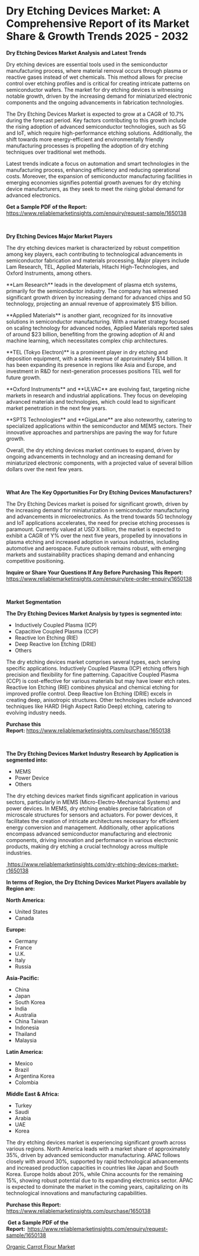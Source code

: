 <p><h1>Dry Etching Devices Market: A Comprehensive Report of its Market Share & Growth Trends 2025 - 2032</h1></p><p><strong>Dry Etching Devices Market Analysis and Latest Trends</strong></p>
<p><p>Dry etching devices are essential tools used in the semiconductor manufacturing process, where material removal occurs through plasma or reactive gases instead of wet chemicals. This method allows for precise control over etching profiles and is critical for creating intricate patterns on semiconductor wafers. The market for dry etching devices is witnessing notable growth, driven by the increasing demand for miniaturized electronic components and the ongoing advancements in fabrication technologies.</p><p>The Dry Etching Devices Market is expected to grow at a CAGR of 10.7% during the forecast period. Key factors contributing to this growth include the rising adoption of advanced semiconductor technologies, such as 5G and IoT, which require high-performance etching solutions. Additionally, the shift towards more energy-efficient and environmentally friendly manufacturing processes is propelling the adoption of dry etching techniques over traditional wet methods.</p><p>Latest trends indicate a focus on automation and smart technologies in the manufacturing process, enhancing efficiency and reducing operational costs. Moreover, the expansion of semiconductor manufacturing facilities in emerging economies signifies potential growth avenues for dry etching device manufacturers, as they seek to meet the rising global demand for advanced electronics.</p></p>
<p><strong>Get a Sample PDF of the Report:&nbsp;</strong> <a href="https://www.reliablemarketinsights.com/enquiry/request-sample/1650138?utm_campaign=3114&utm_medium=2&utm_source=Github&utm_content=ia&utm_term=23032025&utm_id=dry-etching-devices">https://www.reliablemarketinsights.com/enquiry/request-sample/1650138</a></p>
<p>&nbsp;</p>
<p><strong>Dry Etching Devices Major Market Players</strong></p>
<p><p>The dry etching devices market is characterized by robust competition among key players, each contributing to technological advancements in semiconductor fabrication and materials processing. Major players include Lam Research, TEL, Applied Materials, Hitachi High-Technologies, and Oxford Instruments, among others.</p><p>**Lam Research** leads in the development of plasma etch systems, primarily for the semiconductor industry. The company has witnessed significant growth driven by increasing demand for advanced chips and 5G technology, projecting an annual revenue of approximately $15 billion.</p><p>**Applied Materials** is another giant, recognized for its innovative solutions in semiconductor manufacturing. With a market strategy focused on scaling technology for advanced nodes, Applied Materials reported sales of around $23 billion, benefiting from the growing adoption of AI and machine learning, which necessitates complex chip architectures.</p><p>**TEL (Tokyo Electron)** is a prominent player in dry etching and deposition equipment, with a sales revenue of approximately $14 billion. It has been expanding its presence in regions like Asia and Europe, and investment in R&D for next-generation processes positions TEL well for future growth.</p><p>**Oxford Instruments** and **ULVAC** are evolving fast, targeting niche markets in research and industrial applications. They focus on developing advanced materials and technologies, which could lead to significant market penetration in the next few years.</p><p>**SPTS Technologies** and **GigaLane** are also noteworthy, catering to specialized applications within the semiconductor and MEMS sectors. Their innovative approaches and partnerships are paving the way for future growth.</p><p>Overall, the dry etching devices market continues to expand, driven by ongoing advancements in technology and an increasing demand for miniaturized electronic components, with a projected value of several billion dollars over the next few years.</p></p>
<p>&nbsp;</p>
<p><strong>What Are The Key Opportunities For Dry Etching Devices Manufacturers?</strong></p>
<p><p>The Dry Etching Devices market is poised for significant growth, driven by the increasing demand for miniaturization in semiconductor manufacturing and advancements in microelectronics. As the trend towards 5G technology and IoT applications accelerates, the need for precise etching processes is paramount. Currently valued at USD X billion, the market is expected to exhibit a CAGR of Y% over the next five years, propelled by innovations in plasma etching and increased adoption in various industries, including automotive and aerospace. Future outlook remains robust, with emerging markets and sustainability practices shaping demand and enhancing competitive positioning.</p></p>
<p><strong>Inquire or Share Your Questions If Any Before Purchasing This Report:</strong> <a href="https://www.reliablemarketinsights.com/enquiry/pre-order-enquiry/1650138?utm_campaign=3114&utm_medium=2&utm_source=Github&utm_content=ia&utm_term=23032025&utm_id=dry-etching-devices">https://www.reliablemarketinsights.com/enquiry/pre-order-enquiry/1650138</a></p>
<p>&nbsp;</p>
<p><strong>Market Segmentation</strong></p>
<p><strong>The Dry Etching Devices Market Analysis by types is segmented into:</strong></p>
<p><ul><li>Inductively Coupled Plasma (ICP)</li><li>Capacitive Coupled Plasma (CCP)</li><li>Reactive lon Etching (RIE)</li><li>Deep Reactive lon Etching (DRIE)</li><li>Others</li></ul></p>
<p><p>The dry etching devices market comprises several types, each serving specific applications. Inductively Coupled Plasma (ICP) etching offers high precision and flexibility for fine patterning. Capacitive Coupled Plasma (CCP) is cost-effective for various materials but may have lower etch rates. Reactive Ion Etching (RIE) combines physical and chemical etching for improved profile control. Deep Reactive Ion Etching (DRIE) excels in creating deep, anisotropic structures. Other technologies include advanced techniques like HARD (High Aspect Ratio Deep) etching, catering to evolving industry needs.</p></p>
<p><strong>Purchase this Report:&nbsp;</strong><a href="https://www.reliablemarketinsights.com/purchase/1650138?utm_campaign=3114&utm_medium=2&utm_source=Github&utm_content=ia&utm_term=23032025&utm_id=dry-etching-devices">https://www.reliablemarketinsights.com/purchase/1650138</a></p>
<p>&nbsp;</p>
<p><strong>The Dry Etching Devices Market Industry Research by Application is segmented into:</strong></p>
<p><ul><li>MEMS</li><li>Power Device</li><li>Others</li></ul></p>
<p><p>The dry etching devices market finds significant application in various sectors, particularly in MEMS (Micro-Electro-Mechanical Systems) and power devices. In MEMS, dry etching enables precise fabrication of microscale structures for sensors and actuators. For power devices, it facilitates the creation of intricate architectures necessary for efficient energy conversion and management. Additionally, other applications encompass advanced semiconductor manufacturing and electronic components, driving innovation and performance in various electronic products, making dry etching a crucial technology across multiple industries.</p></p>
<p><a href="https://www.reliablemarketinsights.com/dry-etching-devices-market-r1650138?utm_campaign=3114&utm_medium=2&utm_source=Github&utm_content=ia&utm_term=23032025&utm_id=dry-etching-devices">&nbsp;https://www.reliablemarketinsights.com/dry-etching-devices-market-r1650138</a></p>
<p><strong>In terms of Region, the Dry Etching Devices Market Players available by Region are:</strong></p>
<p>
    <p> <strong> North America: </strong>
        <ul>
            <li>United States</li>
            <li>Canada</li>
        </ul>
        </p> 
    <p> <strong> Europe: </strong>
        <ul>
            <li>Germany</li>
            <li>France</li>
            <li>U.K.</li>
            <li>Italy</li>
            <li>Russia</li>
        </ul>
        </p> 
    <p> <strong> Asia-Pacific: </strong>
        <ul>
            <li>China</li>
            <li>Japan</li>
            <li>South Korea</li>
            <li>India</li>
            <li>Australia</li>
            <li>China Taiwan</li>
            <li>Indonesia</li>
            <li>Thailand</li>
            <li>Malaysia</li>
        </ul>
        </p> 
    <p> <strong> Latin America: </strong>
        <ul>
            <li>Mexico</li>
            <li>Brazil</li>
            <li>Argentina Korea</li>
            <li>Colombia</li>
        </ul>
        </p> 
    <p> <strong> Middle East & Africa: </strong>
        <ul>
            <li>Turkey</li>
            <li>Saudi</li>
            <li>Arabia</li>
            <li>UAE</li>
            <li>Korea</li>
        </ul>
    </p>
    </p>
<p><p>The dry etching devices market is experiencing significant growth across various regions. North America leads with a market share of approximately 35%, driven by advanced semiconductor manufacturing. APAC follows closely with around 30%, supported by rapid technological advancements and increased production capacities in countries like Japan and South Korea. Europe holds about 20%, while China accounts for the remaining 15%, showing robust potential due to its expanding electronics sector. APAC is expected to dominate the market in the coming years, capitalizing on its technological innovations and manufacturing capabilities.</p></p>
<p><strong>Purchase this Report: </strong><a href="https://www.reliablemarketinsights.com/purchase/1650138?utm_campaign=3114&utm_medium=2&utm_source=Github&utm_content=ia&utm_term=23032025&utm_id=dry-etching-devices">https://www.reliablemarketinsights.com/purchase/1650138</a></p>
<p>&nbsp;<strong>Get a Sample PDF of the Report:&nbsp;&nbsp;</strong><a href="https://www.reliablemarketinsights.com/enquiry/request-sample/1650138?utm_campaign=3114&utm_medium=2&utm_source=Github&utm_content=ia&utm_term=23032025&utm_id=dry-etching-devices">https://www.reliablemarketinsights.com/enquiry/request-sample/1650138</a></p>
<p><strong></strong></p>
<p><p><a href="https://github.com/nacrehuipie/Market-Research-Report-List-1/blob/main/organic-carrot-flour-market.md?utm_campaign=3114&utm_medium=2&utm_source=Github&utm_content=ia&utm_term=23032025&utm_id=dry-etching-devices">Organic Carrot Flour Market</a></p></p>